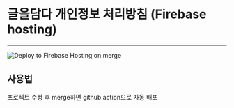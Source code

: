 # 글을담다 개인정보 처리방침 (Firebase hosting)
---
![Deploy to Firebase Hosting on merge](https://github.com/best-branch/geulbox_privacy/workflows/Deploy%20to%20Firebase%20Hosting%20on%20merge/badge.svg)

## 사용법
프로젝트 수정 후 merge하면 github action으로 자동 배포
